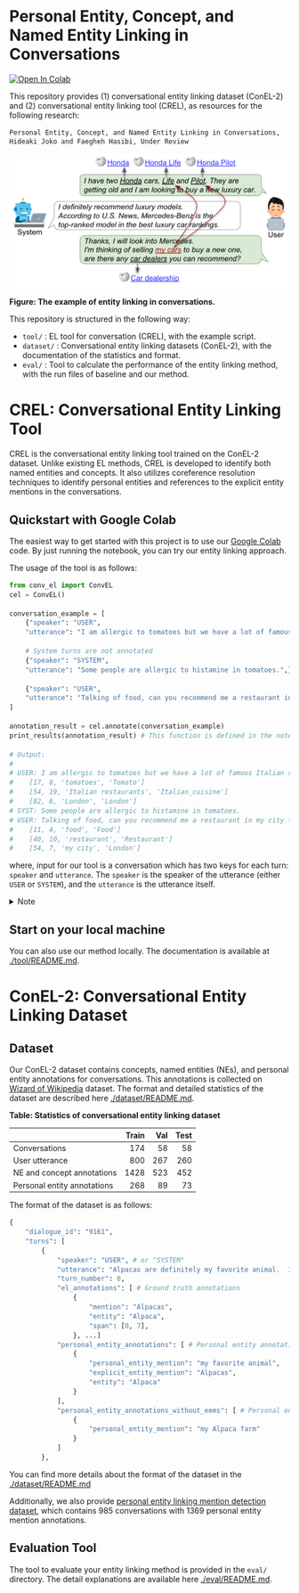 Personal Entity, Concept, and Named Entity Linking in Conversations
========================================================

[![Open In Colab](https://colab.research.google.com/assets/colab-badge.svg)](https://colab.research.google.com/drive/1TXoecXn9-JeS-hd4a0vtUQPN7xJGc2C0?usp=sharing)

This repository provides (1) conversational entity linking dataset (ConEL-2) and (2) conversational entity linking tool (CREL), as resources for the following research:

```
Personal Entity, Concept, and Named Entity Linking in Conversations, Hideaki Joko and Faegheh Hasibi, Under Review
```

<!-- ![example](./example.png) -->
<img src="https://github.com/informagi/conversational-entity-linking-2022/blob/main/example.png" width="600">

**Figure: The example of entity linking in conversations.**

This repository is structured in the following way:

- `tool/` : EL tool for conversation (CREL), with the example script.
- `dataset/` : Conversational entity linking datasets (ConEL-2), with the documentation of the statistics and format.
- `eval/` : Tool to calculate the performance of the entity linking method, with the run files of baseline and our method.


# CREL: Conversational Entity Linking Tool

CREL is the conversational entity linking tool trained on the ConEL-2 dataset.
Unlike existing EL methods, CREL is developed to identify both named entities and concepts.
It also utilizes coreference resolution techniques to identify personal entities and references to the explicit entity mentions in the conversations.

## Quickstart with Google Colab

The easiest way to get started with this project is to use our [Google Colab](https://colab.research.google.com/drive/1TXoecXn9-JeS-hd4a0vtUQPN7xJGc2C0?usp=sharing) code. By just running the notebook, you can try our entity linking approach.

The usage of the tool is as follows:

```py
from conv_el import ConvEL
cel = ConvEL()

conversation_example = [
    {"speaker": "USER", 
    "utterance": "I am allergic to tomatoes but we have a lot of famous Italian restaurants here in London.",}, 

    # System turns are not annotated
    {"speaker": "SYSTEM", 
    "utterance": "Some people are allergic to histamine in tomatoes.",},

    {"speaker": "USER", 
    "utterance": "Talking of food, can you recommend me a restaurant in my city for our anniversary?",},
]

annotation_result = cel.annotate(conversation_example)
print_results(annotation_result) # This function is defined in the notebook.

# Output:
# 
# USER: I am allergic to tomatoes but we have a lot of famous Italian restaurants here in London.
# 	 [17, 8, 'tomatoes', 'Tomato']
# 	 [54, 19, 'Italian restaurants', 'Italian_cuisine']
# 	 [82, 6, 'London', 'London']
# SYST: Some people are allergic to histamine in tomatoes.
# USER: Talking of food, can you recommend me a restaurant in my city for our anniversary?
# 	 [11, 4, 'food', 'Food']
# 	 [40, 10, 'restaurant', 'Restaurant']
# 	 [54, 7, 'my city', 'London']
```

where, input for our tool is a conversation which has two keys for each turn: `speaker` and `utterance`. The `speaker` is the speaker of the utterance (either `USER` or `SYSTEM`), and the `utterance` is the utterance itself.

<details>
<summary>Note</summary>

- Use CPU to run this notebook.
    - The code also run on GPU, however, because of the storage limitation, you cannot try GPU on Google Colab if you use free version.
- It takes approx 30 mins to download the models. Please wait for a while.

</details>

## Start on your local machine

You can also use our method locally. The documentation is available at [./tool/README.md](https://github.com/informagi/conversational-entity-linking-2022/tree/main/tool).



# ConEL-2: Conversational Entity Linking Dataset

## Dataset

Our ConEL-2 dataset contains concepts, named entities (NEs), and personal entity annotations for conversations. This annotations is collected on [Wizard of Wikipedia](https://arxiv.org/abs/1811.01241) dataset. The format and detailed statistics of the dataset are described here [./dataset/README.md](https://github.com/informagi/conversational-entity-linking-2022/tree/main/dataset).

**Table: Statistics of conversational entity linking dataset**

|                                        |   Train |   Val |   Test |
|:---------------------------------------|--------:|------:|-------:|
| Conversations                          |     174 |    58 |     58 |
| User utterance                         |     800 |   267 |    260 |
| NE and concept annotations             |    1428 |   523 |    452 |
| Personal entity annotations            |     268 |    89 |     73 |


The format of the dataset is as follows:
```py
{
    "dialogue_id": "9161",
    "turns": [
        {
            "speaker": "USER", # or "SYSTEM"
            "utterance": "Alpacas are definitely my favorite animal.  I have 10 on my Alpaca farm in Friday harbor island in Washington state.",
            "turn_number": 0,
            "el_annotations": [ # Ground truth annotations
                {
                    "mention": "Alpacas",
                    "entity": "Alpaca",
                    "span": [0, 7],
                }, ...]
            "personal_entity_annotations": [ # Personal entity annotations
                {
                    "personal_entity_mention": "my favorite animal",
                    "explicit_entity_mention": "Alpacas",
                    "entity": "Alpaca"
                }
            ],
            "personal_entity_annotations_without_eems": [ # Personal entity annotations where EEM annotated as not found
                {
                    "personal_entity_mention": "my Alpaca farm"
                }
            ]
        },
```
You can find more details about the format of the dataset in the [./dataset/README.md](https://github.com/informagi/conversational-entity-linking-2022/tree/main/dataset)

Additionally, we also provide [personal entity linking mention detection dataset](https://github.com/informagi/conversational-entity-linking-2022/tree/main/dataset#personal-entity-mention-detection-annotations), which contains 985 conversations with 1369 personal entity mention annotations.

## Evaluation Tool

The tool to evaluate your entity linking method is provided in the `eval/` directory. The detail explanations are available here [./eval/README.md](https://github.com/informagi/conversational-entity-linking-2022/tree/main/eval).